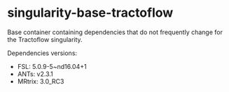 # singularity-base-tractoflow
Base container containing dependencies that do not frequently change for the Tractoflow singularity.

Dependencies versions:

* FSL: 5.0.9-5~nd16.04+1
* ANTs: v2.3.1
* MRtrix: 3.0_RC3
